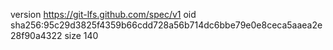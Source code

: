 version https://git-lfs.github.com/spec/v1
oid sha256:95c29d3825f4359b66cdd728a56b714dc6bbe79e0e8ceca5aaea2e28f90a4322
size 140
